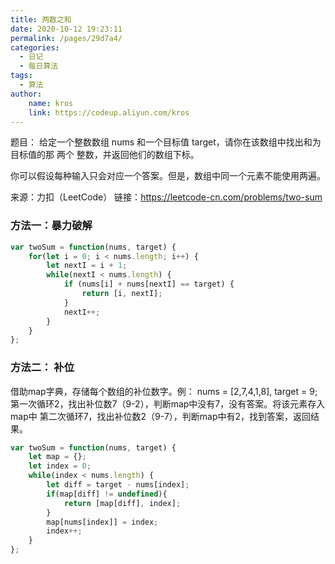 ```yaml
---
title: 两数之和
date: 2020-10-12 19:23:11
permalink: /pages/29d7a4/
categories:
  - 日记
  - 每日算法
tags:
  - 算法
author:
    name: kros
    link: https://codeup.aliyun.com/kros
---
```

题目：
给定一个整数数组 nums 和一个目标值 target，请你在该数组中找出和为目标值的那 两个 整数，并返回他们的数组下标。

你可以假设每种输入只会对应一个答案。但是，数组中同一个元素不能使用两遍。

来源：力扣（LeetCode）
链接：https://leetcode-cn.com/problems/two-sum
<!-- more -->

### 方法一：暴力破解
```javascript
var twoSum = function(nums, target) {
    for(let i = 0; i < nums.length; i++) {
        let nextI = i + 1;
        while(nextI < nums.length) {
            if (nums[i] + nums[nextI] == target) {
                return [i, nextI];
            }
            nextI++;
        }
    }
};
```


### 方法二： 补位
借助map字典，存储每个数组的补位数字。例：
nums = [2,7,4,1,8], target = 9;
第一次循环2，找出补位数7（9-2），判断map中没有7，没有答案。将该元素存入map中
第二次循环7，找出补位数2（9-7），判断map中有2，找到答案，返回结果。
```javascript
var twoSum = function(nums, target) {
    let map = {};
    let index = 0;
    while(index < nums.length) {
        let diff = target - nums[index];
        if(map[diff] != undefined){
            return [map[diff], index];
        }
        map[nums[index]] = index;
        index++;
    }
};
```